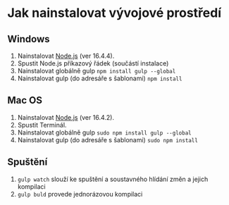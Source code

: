 # Jak nainstalovat vývojové prostředí #
## Windows ##

1. Nainstalovat [Node.js](https://nodejs.org/en/download/releases/) (ver 16.4.4).
2. Spustit Node.js příkazový řádek (součástí instalace)
3. Nainstalovat globálně gulp `npm install gulp --global`
4. Nainstalovat gulp (do adresáře s šablonami)
`npm install`

## Mac OS ##

1. Nainstalovat [Node.js](https://nodejs.org/en/download/releases/) (ver 16.4.2).
2. Spustit Terminál.
3. Nainstalovat globálně gulp `sudo npm install gulp --global`
4. Nainstalovat gulp (do adresáře s šablonami)
`sudo npm install`

## Spuštění  ##
1. `gulp watch` slouží ke spuštění a soustavného hlídání změn a jejich kompilaci
2. `gulp buld` provede jednorázovou kompilaci 